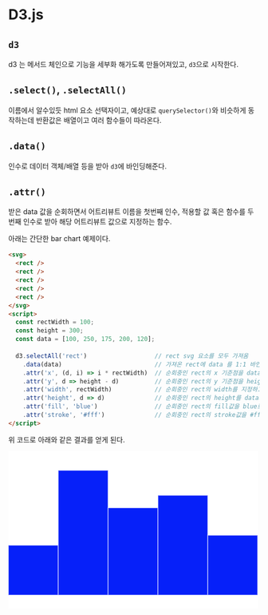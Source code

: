 # D3.js

## `d3`

d3 는 메서드 체인으로 기능을 세부화 해가도록 만들어져있고, `d3`으로 시작한다.

## `.select()`, `.selectAll()`

이름에서 알수있듯 html 요소 선택자이고, 예상대로 `querySelector()`와 비슷하게 동작하는데 반환값은 배열이고 여러 함수들이 따라온다.

## `.data()`

인수로 데이터 객체/배열 등을 받아 `d3`에 바인딩해준다.

## `.attr()`

받은 data 값을 순회하면서 어트리뷰트 이름을 첫번째 인수, 적용할 값 혹은 함수를 두번째 인수로 받아 해당 어트리뷰트 값으로 지정하는 함수.

아래는 간단한 bar chart 예제이다.

```html
<svg>
  <rect />
  <rect />
  <rect />
  <rect />
  <rect />
</svg>
<script>
  const rectWidth = 100;
  const height = 300;
  const data = [100, 250, 175, 200, 120];

  d3.selectAll('rect')                   // rect svg 요소를 모두 가져옴
    .data(data)                          // 가져온 rect에 data 를 1:1 바인딩 함
    .attr('x', (d, i) => i * rectWidth)  // 순회중인 rect의 x 기준점을 data의 index * rectWidth로 지정하고,
    .attr('y', d => height - d)          // 순회중인 rect의 y 기준점을 height - data 값으로 지정하고(y 값은 위에서 아래로 이기 때문),
    .attr('width', rectWidth)            // 순회중인 rect의 width를 지정하고,
    .attr('height', d => d)              // 순회중인 rect의 height를 data의 값으로 지정하고,
    .attr('fill', 'blue')                // 순회중인 rect의 fill값을 blue로 지정하고,
    .attr('stroke', '#fff')              // 순회중인 rect의 stroke값을 #fff로 지정함.
</script>
```

위 코드로 아래와 같은 결과를 얻게 된다.

<img src="1stBarChart.png">
